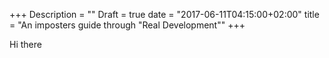+++
Description = ""
Draft = true
date = "2017-06-11T04:15:00+02:00"
title = "An imposters guide through \"Real Development\""
+++

Hi there